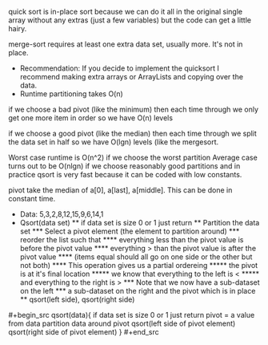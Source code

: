 
quick sort is in-place sort because we can do it all in the original single
array without any extras (just a few variables) but the code can get a
little hairy.

merge-sort requires at least one extra data set, usually more. It's
not in place.

* Recommendation:
If you decide to implement the quicksort I recommend making extra
arrays or ArrayLists and copying over the data.
* Runtime
partitioning takes O(n)

if we choose a bad pivot (like the minimum) then each time through
we only get one more item in order so we have O(n) levels

if we choose a good pivot (like the median) then each time through
we split the data set in half so we have O(lgn) levels (like the
mergesort.

Worst case runtime is O(n^2) if we choose the worst partition
Average case turns out to be O(nlgn) if we choose reasonably
good partitions and in practice qsort is very fast because it
can be coded with low constants.

pivot take the median of a[0], a[last], a[middle]. This can be
done in constant time. 

* Data:
5,3,2,8,12,15,9,6,14,1
* Qsort(data set)
** if data set is size 0 or 1 just return 
** Partition the data set
*** Select a pivot element (the element to partition around)
*** reorder the list such that
**** everything less than the pivot value is before the pivot value
**** everything > than the pivot value is after the pivot value
**** (items equal should all go on one side or the other but not both)
**** This operation gives us a partial ordereing
***** the pivot is at it's final location
***** we know that everything to the left is <
***** and everything to the right is >
*** Note that we now have a sub-dataset on the left
*** a sub-dataset on the right and the pivot which is in place
** qsort(left side), qsort(right side)

#+begin_src
qsort(data){
  if data set is size 0 or 1 just return
  pivot = a value from data
  partition data around pivot
  qsort(left side of pivot element)
  qsort(right side of pivot element) 
}
#+end_src